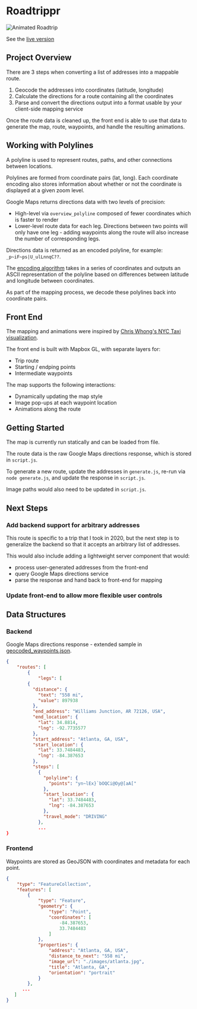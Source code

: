 # Roadtrippr

![Animated Roadtrip](roadtrippr.gif)

See the [live version](https://kxu-westsidelabs.github.io/roadtrippr/)

## Project Overview

There are 3 steps when converting a list of addresses into a mappable route. 

1. Geocode the addresses into coordinates (latitude, longitude)
2. Calculate the directions for a route containing all the coordinates
3. Parse and convert the directions output into a format usable by your client-side mapping service

Once the route data is cleaned up, the front end is able to use that data to generate the map, route, waypoints, and handle the resulting animations. 


## Working with Polylines 

A polyline is used to represent routes, paths, and other connections between locations. 

Polylines are formed from coordinate pairs (lat, long). Each coordinate encoding also stores information about whether or not the coordinate is displayed at a given zoom level. 

Google Maps returns directions data with two levels of precision:

- High-level via `overview_polyline` composed of fewer coordinates which is faster to render 
- Lower-level route data for each leg. Directions between two points will only have one leg - adding waypoints along the route will also increase the number of corresponding legs. 

Directions data is returned as an encoded polyline, for example:  `_p~iF~ps|U_ulLnnqC??`.

The [encoding algorithm](https://developers.google.com/maps/documentation/utilities/polylinealgorithm) takes in a series of coordinates and outputs an ASCII representation of the polyline based on differences between latitude and longitude between coordinates.

As part of the mapping process, we decode these polylines back into coordinate pairs. 

## Front End

The mapping and animations were inspired by [Chris Whong's NYC Taxi visualization](https://chriswhong.github.io/nyctaxi/). 

The front end is built with Mapbox GL, with separate layers for: 

* Trip route
* Starting / endping points
* Intermediate waypoints

The map supports the following interactions:

* Dynamically updating the map style
* Image pop-ups at each waypoint location
* Animations along the route


## Getting Started

The map is currently run statically and can be loaded from file. 

The route data is the raw Google Maps directions response, which is stored in `script.js`. 

To generate a new route, update the addresses in `generate.js`, re-run via `node generate.js`, and update the response in `script.js`. 

Image paths would also need to be updated in `script.js`. 

## Next Steps


### Add backend support for arbitrary addresses

This route is specific to a trip that I took in 2020, but the next step is to generalize the backend so that it accepts an arbitrary list of addresses. 

This would also include adding a lightweight server component that would: 

* process user-generated addresses from the front-end
* query Google Maps directions service
* parse the response and hand back to front-end for mapping


### Update front-end to allow more flexible user controls




## Data Structures

### Backend

Google Maps directions response - extended sample in [geocoded_waypoints.json](geocoded_waypoints.json).

```json
{
	"routes": [
		{
			"legs": [
        {
          "distance": {
            "text": "558 mi",
            "value": 897938
          },
          "end_address": "Williams Junction, AR 72126, USA",
          "end_location": {
            "lat": 34.8814,
            "lng": -92.7735577
          },
          "start_address": "Atlanta, GA, USA",
          "start_location": {
            "lat": 33.7484483,
            "lng": -84.387653
          },
          "steps": [
            {
              "polyline": {
                "points": "yn~lEx}`bOQCi@Oy@[aA["
              },
              "start_location": {
                "lat": 33.7484483,
                "lng": -84.387653
              },
              "travel_mode": "DRIVING"
            },
			...
}

```

### Frontend

Waypoints are stored as GeoJSON with coordinates and metadata for each point.

```json
{
    "type": "FeatureCollection",
    "features": [
        {
            "type": "Feature",
            "geometry": {
                "type": "Point",
                "coordinates": [
                    -84.387653,
                    33.7484483
                ]
            },
            "properties": {
                "address": "Atlanta, GA, USA",
                "distance_to_next": "558 mi",
                "image_url": "./images/atlanta.jpg",
                "title": "Atlanta, GA",
                "orientation": "portrait"
            }
        },
      ...
   ]
}
```

